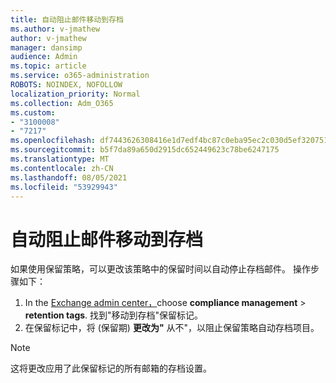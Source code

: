 ```yaml
---
title: 自动阻止邮件移动到存档
ms.author: v-jmathew
author: v-jmathew
manager: dansimp
audience: Admin
ms.topic: article
ms.service: o365-administration
ROBOTS: NOINDEX, NOFOLLOW
localization_priority: Normal
ms.collection: Adm_O365
ms.custom:
- "3100008"
- "7217"
ms.openlocfilehash: df7443626308416e1d7edf4bc87c0eba95ec2c030d5ef3207513480873c1e3e7
ms.sourcegitcommit: b5f7da89a650d2915dc652449623c78be6247175
ms.translationtype: MT
ms.contentlocale: zh-CN
ms.lasthandoff: 08/05/2021
ms.locfileid: "53929943"
---
```

# <a name="stop-messages-from-moving-to-the-archive-automatically"></a>自动阻止邮件移动到存档

如果使用保留策略，可以更改该策略中的保留时间以自动停止存档邮件。 操作步骤如下：

1. In the [Exchange admin center，](https://go.microsoft.com/fwlink/?linkid=2059104)choose **compliance management**  >  **retention tags**. 找到"移动到存档"保留标记。
2. 在保留标记中，将 (保留期) **更改为"** 从不"，以阻止保留策略自动存档项目。

> [!NOTE]
> 这将更改应用了此保留标记的所有邮箱的存档设置。
